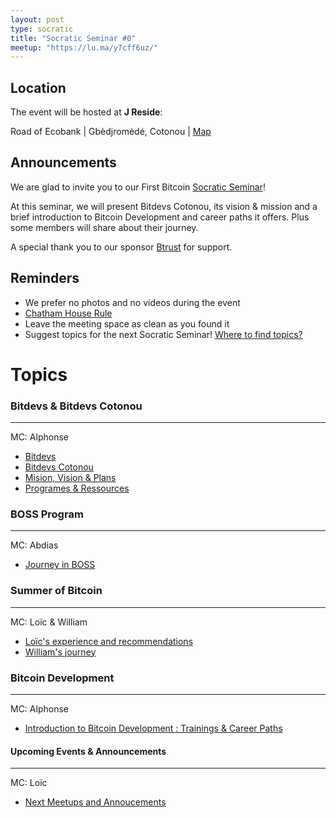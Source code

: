 ```yaml
---
layout: post
type: socratic
title: "Socratic Seminar #0"
meetup: "https://lu.ma/y7cff6uz/"
---
```


## Location

The event will be hosted at **J Reside**:

Road of Ecobank \| Gbèdjromèdé, Cotonou \| [Map](https://maps.app.goo.gl/ukULnxssWyySSuxLA)

## Announcements

We are glad to invite you to our First Bitcoin [Socratic Seminar](/about)!

At this seminar, we will present Bitdevs Cotonou, its vision & mission and a brief introduction to Bitcoin Development and career paths it offers. Plus some members will share about their journey.

A special thank you to our sponsor [Btrust](http://btrust.tech/) for support.

## Reminders

- We prefer no photos and no videos during the event
- [Chatham House Rule](https://www.chathamhouse.org/about-us/chatham-house-rule)
- Leave the meeting space as clean as you found it
- Suggest topics for the next Socratic Seminar! [Where to find topics?](/topics)

# Topics

### Bitdevs & Bitdevs Cotonou

---

MC: Alphonse

- [Bitdevs](/about)
- [Bitdevs Cotonou](/)
- [Mision, Vision & Plans](https://x.com/BitdevsCotonou/status/1890128938984452604)
- [Programes & Ressources](https://alphonsemehounme.github.io/bitdev/)

### BOSS Program

---

MC: Abdias

- [Journey in BOSS](https://x.com/BitcoinBenin/status/1888947989781111210)

### Summer of Bitcoin

---

MC: Loïc & William

- [Loïc's experience and recommendations](https://x.com/Loicbtc)
- [William's journey](https://x.com/summerofbitcoin)

### Bitcoin Development

---

MC: Alphonse

- [Introduction to Bitcoin Development : Trainings & Career Paths]()

#### Upcoming Events & Announcements

---

MC: Loïc

- [Next Meetups and Annoucements]()
